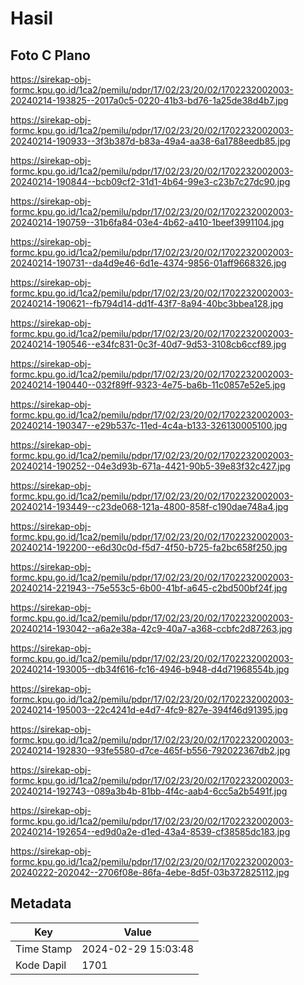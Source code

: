 # Hasil

## Foto C Plano

https://sirekap-obj-formc.kpu.go.id/1ca2/pemilu/pdpr/17/02/23/20/02/1702232002003-20240214-193825--2017a0c5-0220-41b3-bd76-1a25de38d4b7.jpg

https://sirekap-obj-formc.kpu.go.id/1ca2/pemilu/pdpr/17/02/23/20/02/1702232002003-20240214-190933--3f3b387d-b83a-49a4-aa38-6a1788eedb85.jpg

https://sirekap-obj-formc.kpu.go.id/1ca2/pemilu/pdpr/17/02/23/20/02/1702232002003-20240214-190844--bcb09cf2-31d1-4b64-99e3-c23b7c27dc90.jpg

https://sirekap-obj-formc.kpu.go.id/1ca2/pemilu/pdpr/17/02/23/20/02/1702232002003-20240214-190759--31b6fa84-03e4-4b62-a410-1beef3991104.jpg

https://sirekap-obj-formc.kpu.go.id/1ca2/pemilu/pdpr/17/02/23/20/02/1702232002003-20240214-190731--da4d9e46-6d1e-4374-9856-01aff9668326.jpg

https://sirekap-obj-formc.kpu.go.id/1ca2/pemilu/pdpr/17/02/23/20/02/1702232002003-20240214-190621--fb794d14-dd1f-43f7-8a94-40bc3bbea128.jpg

https://sirekap-obj-formc.kpu.go.id/1ca2/pemilu/pdpr/17/02/23/20/02/1702232002003-20240214-190546--e34fc831-0c3f-40d7-9d53-3108cb6ccf89.jpg

https://sirekap-obj-formc.kpu.go.id/1ca2/pemilu/pdpr/17/02/23/20/02/1702232002003-20240214-190440--032f89ff-9323-4e75-ba6b-11c0857e52e5.jpg

https://sirekap-obj-formc.kpu.go.id/1ca2/pemilu/pdpr/17/02/23/20/02/1702232002003-20240214-190347--e29b537c-11ed-4c4a-b133-326130005100.jpg

https://sirekap-obj-formc.kpu.go.id/1ca2/pemilu/pdpr/17/02/23/20/02/1702232002003-20240214-190252--04e3d93b-671a-4421-90b5-39e83f32c427.jpg

https://sirekap-obj-formc.kpu.go.id/1ca2/pemilu/pdpr/17/02/23/20/02/1702232002003-20240214-193449--c23de068-121a-4800-858f-c190dae748a4.jpg

https://sirekap-obj-formc.kpu.go.id/1ca2/pemilu/pdpr/17/02/23/20/02/1702232002003-20240214-192200--e6d30c0d-f5d7-4f50-b725-fa2bc658f250.jpg

https://sirekap-obj-formc.kpu.go.id/1ca2/pemilu/pdpr/17/02/23/20/02/1702232002003-20240214-221943--75e553c5-6b00-41bf-a645-c2bd500bf24f.jpg

https://sirekap-obj-formc.kpu.go.id/1ca2/pemilu/pdpr/17/02/23/20/02/1702232002003-20240214-193042--a6a2e38a-42c9-40a7-a368-ccbfc2d87263.jpg

https://sirekap-obj-formc.kpu.go.id/1ca2/pemilu/pdpr/17/02/23/20/02/1702232002003-20240214-193005--db34f616-fc16-4946-b948-d4d71968554b.jpg

https://sirekap-obj-formc.kpu.go.id/1ca2/pemilu/pdpr/17/02/23/20/02/1702232002003-20240214-195003--22c4241d-e4d7-4fc9-827e-394f46d91395.jpg

https://sirekap-obj-formc.kpu.go.id/1ca2/pemilu/pdpr/17/02/23/20/02/1702232002003-20240214-192830--93fe5580-d7ce-465f-b556-792022367db2.jpg

https://sirekap-obj-formc.kpu.go.id/1ca2/pemilu/pdpr/17/02/23/20/02/1702232002003-20240214-192743--089a3b4b-81bb-4f4c-aab4-6cc5a2b5491f.jpg

https://sirekap-obj-formc.kpu.go.id/1ca2/pemilu/pdpr/17/02/23/20/02/1702232002003-20240214-192654--ed9d0a2e-d1ed-43a4-8539-cf38585dc183.jpg

https://sirekap-obj-formc.kpu.go.id/1ca2/pemilu/pdpr/17/02/23/20/02/1702232002003-20240222-202042--2706f08e-86fa-4ebe-8d5f-03b372825112.jpg


## Metadata

| Key        | Value               |
| ---------- | ------------------- |
| Time Stamp | 2024-02-29 15:03:48 |
| Kode Dapil | 1701                |



